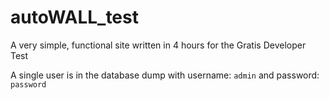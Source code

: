 # autoWALL_test
A very simple, functional site written in 4 hours for the Gratis Developer Test

A single user is in the database dump with username: `admin` and password: `password`
